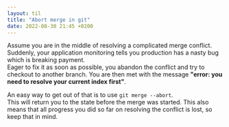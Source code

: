 ```yaml
---
layout: til
title: "Abort merge in git"
date: 2022-08-30 21:45 +0200
---
```


Assume you are in the middle of resolving a complicated merge conflict. Suddenly, your application monitoring
tells you production has a nasty bug which is breaking payment.  
Eager to fix it as soon as possible, you abandon the conflict and try to checkout to another branch.
You are then met with the message **"error: you need to resolve your current index first"**.

An easy way to get out of that is to use `git merge --abort`.  
This will return you to the state before the
merge was started. This also means that all progress you did so far on resolving the conflict is lost, so
keep that in mind.
